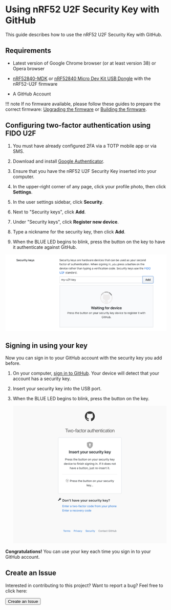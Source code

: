 # Using nRF52 U2F Security Key with GitHub

This guide describes how to use the nRF52 U2F Security Key with GitHub.

## Requirements

* Latest version of Google Chrome browser (or at least version 38) or Opera browser

* [nRF52840-MDK](https://store.makerdiary.com/collections/frontpage/products/nrf52840-mdk-iot-development-kit) or [nRF52840 Micro Dev Kit USB Dongle](https://store.makerdiary.com/collections/frontpage/products/nrf52840-mdk-usb-dongle) with the nRF52-U2F firmware

* A GitHub Account

!!! note
	If no firmware available, please follow these guides to prepare the correct firmware: [Upgrading the firmware](../upgrading/) or [Building the firmware](../building).

## Configuring two-factor authentication using FIDO U2F

1. You must have already configured 2FA via a TOTP mobile app or via SMS.

2. Download and install [Google Authenticator](https://support.google.com/accounts/answer/1066447?hl=en).

3. Ensure that you have the nRF52 U2F Security Key inserted into your computer.

4. In the upper-right corner of any page, click your profile photo, then click **Settings**.

5. In the user settings sidebar, click **Security**.

6. Next to "Security keys", click **Add**.

7. Under "Security keys", click **Register new device**.

8. Type a nickname for the security key, then click **Add**.

9. When the BLUE LED begins to blink, press the button on the key to have it authenticate against GitHub.

![](images/register-u2f-key-with-github.gif)


## Signing in using your key

Now you can sign in to your GitHub account with the security key you add before.

1. On your computer, [sign in to GitHub](https://github.com/login). Your device will detect that your account has a security key.

2. Insert your security key into the USB port.

3. When the BLUE LED begins to blink, press the button on the key.

	![](images/sign-in-to-github-with-u2f.png)


**Congratulations!** You can use your key each time you sign in to your GitHub account.

## Create an Issue

Interested in contributing to this project? Want to report a bug? Feel free to click here:

<a href="https://github.com/makerdiary/nrf52-u2f/issues/new"><button data-md-color-primary="marsala"><i class="fa fa-github"></i> Create an Issue</button></a>
